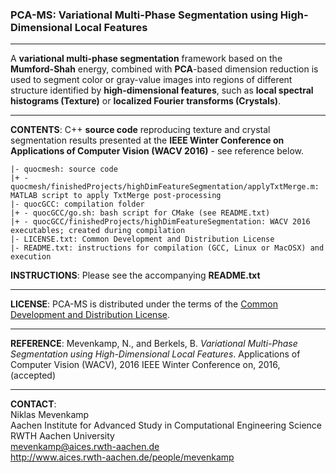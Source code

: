 ### PCA-MS: Variational Multi-Phase Segmentation using High-Dimensional Local Features
___
A **variational multi-phase segmentation** framework based on the **Mumford-Shah** energy, combined with **PCA**-based dimension reduction is used to segment color or gray-value images into regions of different structure identified by **high-dimensional features**, such as **local spectral histograms (Texture)** or **localized Fourier transforms (Crystals)**.
___
**CONTENTS**: C++ **source code** reproducing texture and crystal segmentation results presented at the **IEEE Winter Conference on Applications of Computer Vision (WACV 2016)** - see reference below.

    |- quocmesh: source code
    |+ - quocmesh/finishedProjects/highDimFeatureSegmentation/applyTxtMerge.m: MATLAB script to apply TxtMerge post-processing
    |- quocGCC: compilation folder
    |+ - quocGCC/go.sh: bash script for CMake (see README.txt)
    |+ - quocGCC/finishedProjects/highDimFeatureSegmentation: WACV 2016 executables; created during compilation
    |- LICENSE.txt: Common Development and Distribution License
    |- README.txt: instructions for compilation (GCC, Linux or MacOSX) and execution
**INSTRUCTIONS**: Please see the accompanying **README.txt**
___
**LICENSE**: PCA-MS is distributed under the terms of the [Common Development and Distribution License](LICENSE.txt).
___
**REFERENCE**:
Mevenkamp, N., and Berkels, B. _Variational Multi-Phase Segmentation using High-Dimensional Local Features_. Applications of Computer Vision (WACV), 2016 IEEE Winter Conference on, 2016, (accepted)
___
**CONTACT**:<br>
Niklas Mevenkamp<br>
Aachen Institute for Advanced Study in Computational Engineering Science<br>
RWTH Aachen University<br>
mevenkamp@aices.rwth-aachen.de<br>
http://www.aices.rwth-aachen.de/people/mevenkamp
